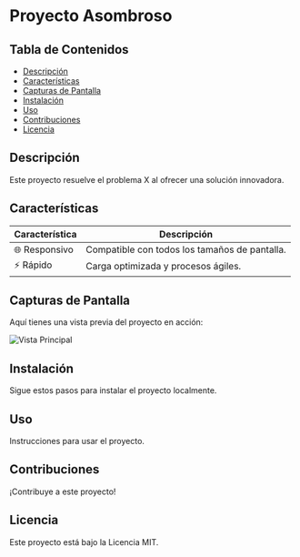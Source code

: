 # Proyecto Asombroso

## Tabla de Contenidos
- [Descripción](#descripción)
- [Características](#características)
- [Capturas de Pantalla](#capturas-de-pantalla)
- [Instalación](#instalación)
- [Uso](#uso)
- [Contribuciones](#contribuciones)
- [Licencia](#licencia)
## Descripción
Este proyecto resuelve el problema X al ofrecer una solución innovadora.

## Características
| Característica   | Descripción                                       |
|------------------|---------------------------------------------------|
| 🌐 Responsivo     | Compatible con todos los tamaños de pantalla.    |
| ⚡ Rápido         | Carga optimizada y procesos ágiles.              |

## Capturas de Pantalla
Aquí tienes una vista previa del proyecto en acción:

![Vista Principal](https://via.placeholder.com/800x400.png?text=Vista+Principal)

## Instalación
Sigue estos pasos para instalar el proyecto localmente.

## Uso
Instrucciones para usar el proyecto.

## Contribuciones
¡Contribuye a este proyecto!

## Licencia
Este proyecto está bajo la Licencia MIT.
